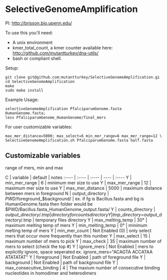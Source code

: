 SelectiveGenomeAmplification
============================

PI: http://brisson.bio.upenn.edu/

To use this you'll need:

 - A unix environment
 - kmer_total_count, a kmer counter available here: http://github.com/mutantturkey/dna-utils/
 - bash or compliant shell.
 
 
Setup:

    git clone git@github.com:mutantturkey/SelectiveGenomeAmplification.gi
    cd SelectiveGenomeAmplification
    make
    sudo make install

Example Usage:

    selectiveGenomeAmplification PfalciparumGenome.fasta HumanGenome.fasta;
    less PfalciparumGenome_HumanGenome/final_mers

For user customizable variables:

    max_mer_distance=5000; max_select=6 min_mer_range=6 max_mer_range=12 \
    SelectiveGenomeAmplification.sh PfalciparumGenome.fasta half.fasta 

## Customizable variables

range of mers, min and max 

C | variable | default | notes
:---- | :---- | :---- | ---- | :----
Y | min\_mer\_range | 6  | minimum mer size to use
Y | max\_mer\_range | 12 | maximum mer size to use 
Y | max\_mer\_distance | 5000 | maximum distance between mers in foreground
N | output\_directory | $PWD/$foreground\_$background/ | ex. if fg is Bacillus.fasta and  bg is HumanGenome.fasta then folder would be $PWD/Bacillus.fasta\_HumanGenome\_output.fasta/
Y | counts\_directory | $output\_directory/.tmp | directory for counts directory
Y | tmp\_directory=$output\_directory/.tmp | temporary files directory
Y | max\_melting\_temp | 30° | maximum melting temp of mers
Y | min\_melting\_temp | 0° | minimum melting temp of mers
Y | min\_mer\_count | Not Enabled (0) | only select mers that occur more frequently than this number
Y | max\_select | 15 | maximum number of mers to pick
Y | max\_check | 35  | maximum number of mers to select (check the top #)
Y | ignore\_mers | Not Enabled | mers to explicitly ignore, space seperated ex. ignore\_mers="ACAGTA ACCATAA ATATATAT"
Y | foreground | Not Enabled | path of foreground file
Y | background | Not Enabled | path of background file
Y | max\_consecutive\_binding | 4 | The maxium number of consecutive binding nucleotides in homodimer and heterodimers

